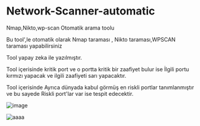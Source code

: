# Network-Scanner-automatic
Nmap,Nikto,wp-scan Otomatik arama toolu



Bu tool',le otomatik olarak Nmap taraması , Nikto taraması,WPSCAN taraması yapabilirsiniz


Tool yapay zeka ile yazılmıştır.

Tool içerisinde kritik port ve o portta kritik bir zaafiyet bulur ise İlgili portu kırmızı yapacak ve ilgili zaafiyeti sarı yapacaktır.

Tool içerisinde Ayrıca dünyada kabul görmüş en riskli portlar tanımlanmıştır ve bu sayede Riskli port'lar var ise tespit edecektir.

![image](https://github.com/ahmetkarakayaoffical/Network-Scanner-automatic/assets/100443477/85bb9b2f-6d0e-4c72-9b81-66473ce0b481)


![aaaa](https://github.com/ahmetkarakayaoffical/Network-Scanner-automatic/assets/100443477/8d5d5385-d25a-49cf-a17b-dbc954ab5e84)
